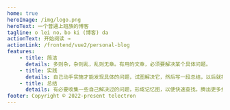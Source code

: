 ```yaml
---
home: true
heroImage: /img/logo.png
heroText: 一个普通上班族的博客
tagline: o lei no，bo ki (博客) da
actionText: 开始阅读 →
actionLink: /frontend/vue2/personal-blog
features:
    - title: 简洁
      details: 多则杂，杂则乱，乱则无章。有用的文章，必须要解决某个具体问题。
    - title: 实践
      details: 自己动手实施才能发现具体的问题，试图解决它，然后写一段总结，以后就按这个总结的套路来。
    - title: 总结
      details: 有必要收集一些自己解决过的问题，形成记忆图，以便快速查找，腾出更多打游戏的时间。
footer: Copyright © 2022-present telectron
---
```

